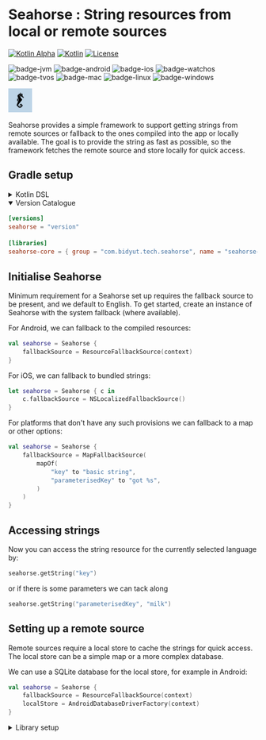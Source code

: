 # Seahorse : String resources from local or remote sources

[![Kotlin Alpha](https://kotl.in/badges/alpha.svg)](https://kotlinlang.org/docs/components-stability.html)
[![Kotlin](https://img.shields.io/badge/Kotlin-2.0.21-purple.svg?style=flat&logo=kotlin)](https://kotlinlang.org)
[![License](https://img.shields.io/badge/License-CC_BY_SA_4.0-blue.svg)](https://github.com/bidrohi/seahorse/blob/master/LICENSE.md)

![badge-jvm](http://img.shields.io/badge/platform-jvm-DB413D.svg?style=flat)
![badge-android](http://img.shields.io/badge/platform-android-6EDB8D.svg?style=flat)
![badge-ios](http://img.shields.io/badge/platform-ios-CDCDCD.svg?style=flat)
![badge-watchos](http://img.shields.io/badge/platform-watchos-C0C0C0.svg?style=flat)
![badge-tvos](http://img.shields.io/badge/platform-tvos-808080.svg?style=flat)
![badge-mac](http://img.shields.io/badge/platform-macos-111111.svg?style=flat)
![badge-linux](http://img.shields.io/badge/platform-linux-2D3F6C.svg?style=flat)
![badge-windows](http://img.shields.io/badge/platform-windows-4D76CD.svg?style=flat)

<img src="./assets/seahorse.svg" width="48">

Seahorse provides a simple framework to support getting strings from remote sources or fallback to the ones compiled into the app or locally available. The goal is to provide the string as fast as possible, so the framework fetches the remote source and store locally for quick access.

## Gradle setup

<details>
<summary>Kotlin DSL</summary>

```kotlin
implementation("com.bidyut.tech.seahorse:seahorse-core:<version>")
```

</details>
<details open>
<summary>Version Catalogue</summary>

```toml
[versions]
seahorse = "version"

[libraries]
seahorse-core = { group = "com.bidyut.tech.seahorse", name = "seahorse-core", version.ref = "seahorse" }
```

</details>

## Initialise Seahorse

Minimum requirement for a Seahorse set up requires the fallback source to be present, and we default to English. To get started, create an instance of Seahorse with the system fallback (where available).

For Android, we can fallback to the compiled resources:
```kotlin
val seahorse = Seahorse {
    fallbackSource = ResourceFallbackSource(context)
}
```

For iOS, we can fallback to bundled strings:
```swift
let seahorse = Seahorse { c in
    c.fallbackSource = NSLocalizedFallbackSource()
}
```

For platforms that don't have any such provisions we can fallback to a map or other options:
```kotlin
val seahorse = Seahorse {
    fallbackSource = MapFallbackSource(
        mapOf(
            "key" to "basic string",
            "parameterisedKey" to "got %s",
        )
    )
}
```

## Accessing strings

Now you can access the string resource for the currently selected language by:
```kotlin
seahorse.getString("key")
```
or if there is some parameters we can tack along
```kotlin
seahorse.getString("parameterisedKey", "milk")
```

## Setting up a remote source

Remote sources require a local store to cache the strings for quick access. The local store can be a simple map or a more complex database.

We can use a SQLite database for the local store, for example in Android:
```kotlin
val seahorse = Seahorse {
    fallbackSource = ResourceFallbackSource(context)
    localStore = AndroidDatabaseDriverFactory(context)
}
```
<details>
<summary>Library setup</summary>

```toml
[libraries]
seahorse-sqlite = { group = "com.bidyut.tech.seahorse", name = "seahorse-sqlite", version.ref = "seahorse" }
```

### Ktor Network Source
And we can pair that up with an Ktor network source:
```kotlin
val seahorse = Seahorse {
    fallbackSource = ResourceFallbackSource(context)
    localStore = AndroidDatabaseDriverFactory(context)
    remoteSource = AndroidKtorNetworkSource { languageId ->
        "https://www.bidyut.com/tech/seahorse/sample/${languageId.lowercase()}.json"
    }
}
```
<details>
<summary>Library setup</summary>

```toml
[libraries]
seahorse-ktor = { group = "com.bidyut.tech.seahorse", name = "seahorse-ktor", version.ref = "seahorse" }
```

</details>

### OkHttp Network Source
There is also provide OkHttp implementation:
```kotlin
val seahorse = Seahorse {
    fallbackSource = ResourceFallbackSource(context)
    localStore = AndroidDatabaseDriverFactory(context)
    remoteSource = OkHttpNetworkSource(okHttpClient) { languageId ->
        "https://www.bidyut.com/tech/seahorse/sample/${languageId.lowercase()}.json"
    }
}
```
<details>
<summary>Library setup</summary>

```toml
[libraries]
seahorse-okhttp = { group = "com.bidyut.tech.seahorse", name = "seahorse-okhttp", version.ref = "seahorse" }
```

</details>
